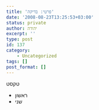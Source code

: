```yaml
---
title: 'פרטי: בדיקה'
date: '2008-08-23T13:25:53+03:00'
status: private
author: יהודה
excerpt: ''
type: post
id: 137
category:
    - Uncategorized
tags: []
post_format: []
---
```

טקסט

- ראשון
- שני
